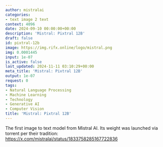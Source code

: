 ```yaml
---
author: mistralai
categories:
- text image 2 text
context: 4096
date: 2024-09-10 00:00:00+00:00
description: 'Mistral: Pixtral 12B'
draft: false
id: pixtral-12b
image: https://img.rifx.online/logo/mistral.png
img: 0.0001445
input: 1e-07
is_active: false
last_updated: 2024-11-11 03:10:29+00:00
meta_title: 'Mistral: Pixtral 12B'
output: 1e-07
request: 0
tags:
- Natural Language Processing
- Machine Learning
- Technology
- Generative AI
- Computer Vision
title: 'Mistral: Pixtral 12B'
---
```







The first image to text model from Mistral AI. Its weight was launched via torrent per their tradition: https://x.com/mistralai/status/1833758285167722836

